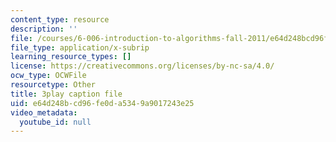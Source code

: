 ```yaml
---
content_type: resource
description: ''
file: /courses/6-006-introduction-to-algorithms-fall-2011/e64d248bcd96fe0da5349a9017243e25_B7hVxCmfPtM.srt
file_type: application/x-subrip
learning_resource_types: []
license: https://creativecommons.org/licenses/by-nc-sa/4.0/
ocw_type: OCWFile
resourcetype: Other
title: 3play caption file
uid: e64d248b-cd96-fe0d-a534-9a9017243e25
video_metadata:
  youtube_id: null
---
```

